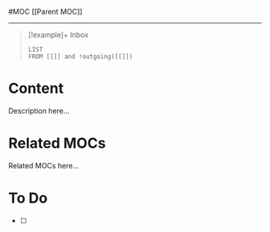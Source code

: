 #MOC
[[Parent MOC]]
- - -

> [!example]+ Inbox
> ```dataview
> LIST
> FROM [[]] and !outgoing([[]])
> ```
# Content

Description here...

# Related MOCs

Related MOCs here...

# To Do

- [ ] 